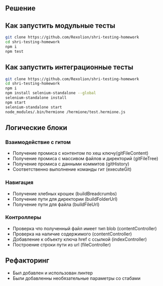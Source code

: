 ## Решение

## Как запустить модульные тесты

```sh
git clone https://github.com/Rexolion/shri-testing-homework
cd shri-testing-homework
npm i
npm test
```

## Как запустить интеграционные тесты

```sh
git clone https://github.com/Rexolion/shri-testing-homework
cd shri-testing-homework
npm i
npm install selenium-standalone --global
selenium-standalone install 
npm start 
selenium-standalone start
node_modules/.bin/hermione /hermione/test.hermione.js
```

## Логические блоки

### Взаимодействие с гитом 
- Получение промиса с контентом по хеш ключу(gitFileContent)
- Получение промиса с массивом файлов и директорий (gitFileTree)
- Получение промиса с данными коммитов (gitHistory)
- Соответственно выполнение команды гит (executeGit)

### Навигация
- Получение хлебных крошек (buildBreadcrumbs)
- Получение пути для директории (buildFolderUrl)
- Получение пути для файла (buildFileUrl)

### Контроллеры
- Проверка что полученный файл имеет тип blob (contentController)
- Проверка на наличие содержимого (contentController)
- Добавление к объекту ключа href с ссылкой (indexController)
- Построение строки пути из url (fileController)

## Рефакторинг
- Был добавлен и использован линтер 
- Были добавленны необязательные параметры со стабами
